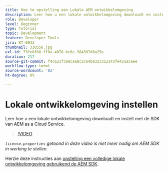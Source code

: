 ```yaml
---
title: Hoe te opstelling een Lokale AEM ontwikkelomgeving
description: Leer hoe u een lokale ontwikkelomgeving downloadt en instelt met de SDK van AEM as a Cloud Service.
role: Developer
level: Beginner
type: Tutorial
topic: Development
feature: Developer Tools
jira: KT-6933
thumbnail: 330558.jpg
exl-id: 73fe8fb8-ff8a-4070-bc0c-384387d0a25e
duration: 217
source-git-commit: f4c621f3a9caa8c2c64b8323312343fe421a5aee
workflow-type: tm+mt
source-wordcount: '82'
ht-degree: 0%

---
```


# Lokale ontwikkelomgeving instellen

Leer hoe u een lokale ontwikkelomgeving downloadt en instelt met de SDK van AEM as a Cloud Service.

>[!VIDEO](https://video.tv.adobe.com/v/330558?quality=12&learn=on)

_`license.properties` getoond in deze video is niet meer nodig om AEM SDK in werking te stellen._

Herzie deze instructies aan [&#x200B; opstelling een volledige lokale ontwikkelomgeving gebruikend de AEM SDK &#x200B;](https://experienceleague.adobe.com/docs/experience-manager-learn/cloud-service/local-development-environment-set-up/overview.html?lang=nl-NL).

